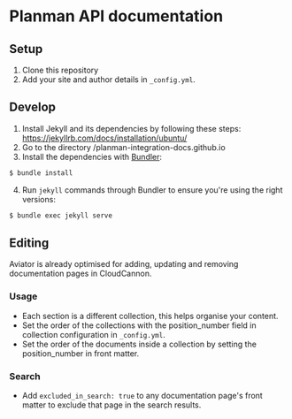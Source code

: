 # Planman API documentation

## Setup
1. Clone this repository
3. Add your site and author details in `_config.yml`.

## Develop
1. Install Jekyll and its dependencies by following these steps: https://jekyllrb.com/docs/installation/ubuntu/
2. Go to the directory /planman-integration-docs.github.io
3. Install the dependencies with [Bundler](http://bundler.io/):

~~~bash
$ bundle install
~~~

4. Run `jekyll` commands through Bundler to ensure you're using the right versions:

~~~bash
$ bundle exec jekyll serve
~~~

## Editing

Aviator is already optimised for adding, updating and removing documentation pages in CloudCannon.

### Usage

* Each section is a different collection, this helps organise your content.
* Set the order of the collections with the position_number field in collection configuration in `_config.yml`.
* Set the order of the documents inside a collection by setting the position_number in front matter.

### Search

* Add `excluded_in_search: true` to any documentation page's front matter to exclude that page in the search results.
